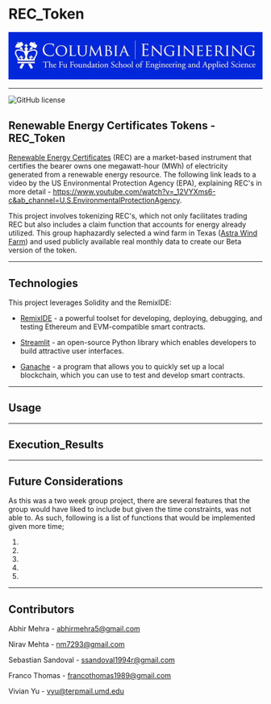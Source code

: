 # REC_Token

![Columbia Engineering](Images/Columbia.jpeg)
___

![GitHub license](https://img.shields.io/badge/license-MIT-blue.svg)

## Renewable Energy Certificates Tokens - REC_Token

[Renewable Energy Certificates](https://www.epa.gov/green-power-markets/renewable-energy-certificates-recs) (REC) are a market-based instrument that certifies the bearer owns one megawatt-hour (MWh) of electricity generated from a renewable energy resource. The following link leads to a video by the US Environmental Protection Agency (EPA), explaining REC's in more detail - https://www.youtube.com/watch?v=_12VYXms6-c&ab_channel=U.S.EnvironmentalProtectionAgency.

This project involves tokenizing REC's, which not only facilitates trading REC but also includes a claim function that accounts for energy already utilized. This group haphazardly selected a wind farm in Texas ([Astra Wind Farm](https://www.eia.gov/opendata/v1/qb.php?category=2611186&sdid=ELEC.PLANT.GEN.60856-WND-WT.M)) and used publicly available real monthly data to create our Beta version of the token. 
___

## Technologies

This project leverages Solidity and the RemixIDE:

* [RemixIDE](https://remix-project.org/) - a powerful toolset for developing, deploying, debugging, and testing Ethereum and EVM-compatible smart contracts.

* [Streamlit](https://streamlit.io/) - an open-source Python library which enables developers to build attractive user interfaces.

* [Ganache](https://trufflesuite.com/ganache/) - a program that allows you to quickly set up a local blockchain, which you can use to test and develop smart contracts.
___

## Usage

___

## Execution_Results

___

## Future Considerations

As this was a two week group project, there are several features that the group would have liked to include but given the time constraints, was not able to. As such, following is a list of functions that would be implemented given more time;

1. 
2.
3.
4.
5.
___
## Contributors

Abhir Mehra - abhirmehra5@gmail.com

Nirav Mehta - nm7293@gmail.com

Sebastian Sandoval - ssandoval1994r@gmail.com

Franco Thomas - francothomas1989@gmail.com

Vivian Yu - vyu@terpmail.umd.edu